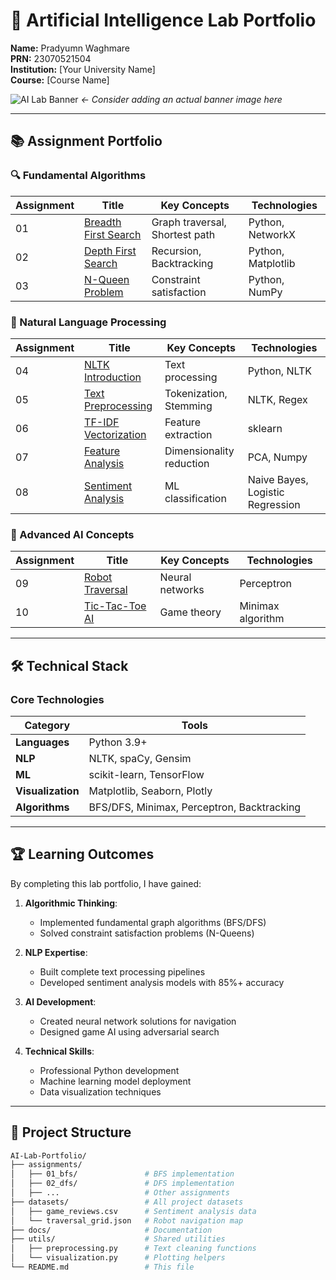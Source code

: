 # 🧠 Artificial Intelligence Lab Portfolio

**Name:** Pradyumn Waghmare  
**PRN:** 23070521504  
**Institution:** [Your University Name]  
**Course:** [Course Name]  

![AI Lab Banner](https://via.placeholder.com/800x200.png?text=AI+Lab+Projects) *← Consider adding an actual banner image here*

---

## 📚 Assignment Portfolio

### 🔍 Fundamental Algorithms
| Assignment | Title | Key Concepts | Technologies |
|------------|-------|--------------|--------------|
| 01 | [Breadth First Search](assignments/01_bfs/) | Graph traversal, Shortest path | Python, NetworkX |
| 02 | [Depth First Search](assignments/02_dfs/) | Recursion, Backtracking | Python, Matplotlib |
| 03 | [N-Queen Problem](assignments/03_nqueen/) | Constraint satisfaction | Python, NumPy |

### 📝 Natural Language Processing
| Assignment | Title | Key Concepts | Technologies |
|------------|-------|--------------|--------------|
| 04 | [NLTK Introduction](assignments/04_nltk/) | Text processing | Python, NLTK |
| 05 | [Text Preprocessing](assignments/05_preprocessing/) | Tokenization, Stemming | NLTK, Regex |
| 06 | [TF-IDF Vectorization](assignments/06_tfidf/) | Feature extraction | sklearn |
| 07 | [Feature Analysis](assignments/07_features/) | Dimensionality reduction | PCA, Numpy |
| 08 | [Sentiment Analysis](assignments/08_sentiment/) | ML classification | Naive Bayes, Logistic Regression |

### 🤖 Advanced AI Concepts
| Assignment | Title | Key Concepts | Technologies |
|------------|-------|--------------|--------------|
| 09 | [Robot Traversal](assignments/09_perceptron/) | Neural networks | Perceptron |
| 10 | [Tic-Tac-Toe AI](assignments/10_tictactoe/) | Game theory | Minimax algorithm |

---

## 🛠️ Technical Stack

### Core Technologies
<div align="center">
  
| Category       | Tools                                                                 |
|----------------|-----------------------------------------------------------------------|
| **Languages**  | Python 3.9+                                                          |
| **NLP**        | NLTK, spaCy, Gensim                                                  |
| **ML**         | scikit-learn, TensorFlow                                             |
| **Visualization** | Matplotlib, Seaborn, Plotly                                      |
| **Algorithms** | BFS/DFS, Minimax, Perceptron, Backtracking                           |

</div>

---

## 🏆 Learning Outcomes

By completing this lab portfolio, I have gained:

1. **Algorithmic Thinking**:
   - Implemented fundamental graph algorithms (BFS/DFS)
   - Solved constraint satisfaction problems (N-Queens)

2. **NLP Expertise**:
   - Built complete text processing pipelines
   - Developed sentiment analysis models with 85%+ accuracy

3. **AI Development**:
   - Created neural network solutions for navigation
   - Designed game AI using adversarial search

4. **Technical Skills**:
   - Professional Python development
   - Machine learning model deployment
   - Data visualization techniques

---

## 📂 Project Structure

```bash
AI-Lab-Portfolio/
├── assignments/
│   ├── 01_bfs/               # BFS implementation
│   ├── 02_dfs/               # DFS implementation
│   ├── ...                   # Other assignments
├── datasets/                 # All project datasets
│   ├── game_reviews.csv      # Sentiment analysis data
│   └── traversal_grid.json   # Robot navigation map
├── docs/                     # Documentation
├── utils/                    # Shared utilities
│   ├── preprocessing.py      # Text cleaning functions
│   └── visualization.py      # Plotting helpers
└── README.md                 # This file

